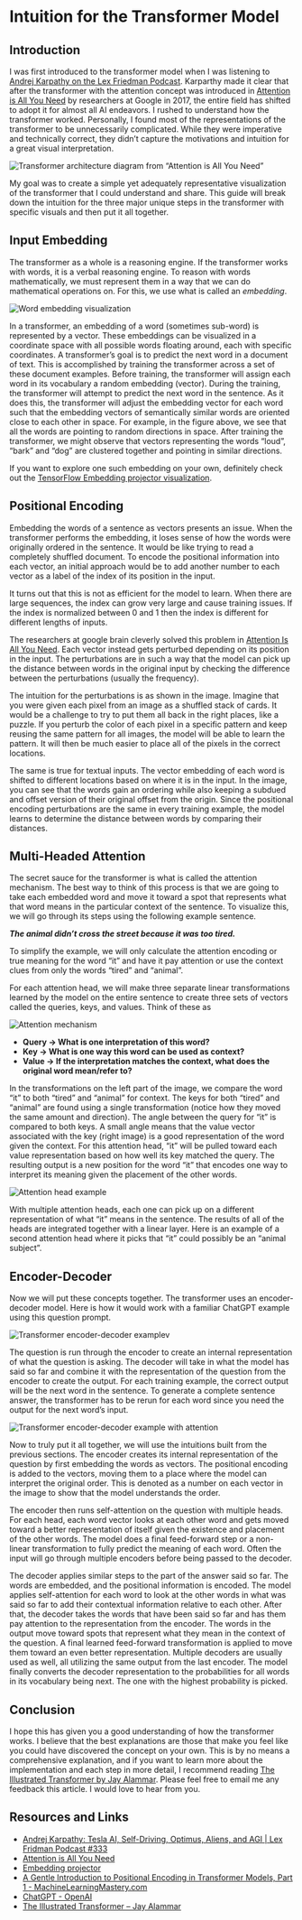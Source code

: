 # Intuition for the Transformer Model

## Introduction

I was first introduced to the transformer model when I was listening to [Andrej Karpathy on the Lex Friedman Podcast](https://www.youtube.com/watch?v=cdiD-9MMpb0). Karparthy made it clear that after the transformer with the attention concept was introduced in [Attention is All You Need](https://arxiv.org/abs/1706.03762) by researchers at Google in 2017, the entire field has shifted to adopt it for almost all AI endeavors. I rushed to understand how the transformer worked. Personally, I found most of the representations of the transformer to be unnecessarily complicated. While they were imperative and technically correct, they didn’t capture the motivations and intuition for a great visual interpretation.

![*Transformer architecture diagram from “Attention is All You Need”*](./Transformer%20architecture%20diagram%20from%20“Attention%20is%20All%20You%20Need”.png)

My goal was to create a simple yet adequately representative visualization of the transformer that I could understand and share. This guide will break down the intuition for the three major unique steps in the transformer with specific visuals and then put it all together.

## Input Embedding

The transformer as a whole is a reasoning engine. If the transformer works with words, it is a verbal reasoning engine. To reason with words mathematically, we must represent them in a way that we can do mathematical operations on. For this, we use what is called an _embedding_.

![*Word embedding visualization*](./word-embeddings.png)

In a transformer, an embedding of a word (sometimes sub-word) is represented by a vector. These embeddings can be visualized in a coordinate space with all possible words floating around, each with specific coordinates. A transformer’s goal is to predict the next word in a document of text. This is accomplished by training the transformer across a set of these document examples. Before training, the transformer will assign each word in its vocabulary a random embedding (vector). During the training, the transformer will attempt to predict the next word in the sentence. As it does this, the transformer will adjust the embedding vector for each word such that the embedding vectors of semantically similar words are oriented close to each other in space. For example, in the figure above, we see that all the words are pointing to random directions in space. After training the transformer, we might observe that vectors representing the words “loud”, “bark” and “dog” are clustered together and pointing in similar directions.

If you want to explore one such embedding on your own, definitely check out the [TensorFlow Embedding projector visualization](https://projector.tensorflow.org/).

## Positional Encoding

Embedding the words of a sentence as vectors presents an issue. When the transformer performs the embedding, it loses sense of how the words were originally ordered in the sentence. It would be like trying to read a completely shuffled document. To encode the positional information into each vector, an initial approach would be to add another number to each vector as a label of the index of its position in the input.

It turns out that this is not as efficient for the model to learn. When there are large sequences, the index can grow very large and cause training issues. If the index is normalized between 0 and 1 then the index is different for different lengths of inputs.

The researchers at google brain cleverly solved this problem in [Attention Is All You Need](https://arxiv.org/abs/1706.03762). Each vector instead gets perturbed depending on its position in the input. The perturbations are in such a way that the model can pick up the distance between words in the original input by checking the difference between the perturbations (usually the frequency).

The intuition for the perturbations is as shown in the image. Imagine that you were given each pixel from an image as a shuffled stack of cards. It would be a challenge to try to put them all back in the right places, like a puzzle. If you perturb the color of each pixel in a specific pattern and keep reusing the same pattern for all images, the model will be able to learn the pattern. It will then be much easier to place all of the pixels in the correct locations.

The same is true for textual inputs. The vector embedding of each word is shifted to different locations based on where it is in the input. In the image, you can see that the words gain an ordering while also keeping a subdued and offset version of their original offset from the origin. Since the positional encoding perturbations are the same in every training example, the model learns to determine the distance between words by comparing their distances.

## Multi-Headed Attention

The secret sauce for the transformer is what is called the attention mechanism. The best way to think of this process is that we are going to take each embedded word and move it toward a spot that represents what that word means in the particular context of the sentence. To visualize this, we will go through its steps using the following example sentence.

_**The animal didn’t cross the street because it was too tired.**_

To simplify the example, we will only calculate the attention encoding or true meaning for the word “it” and have it pay attention or use the context clues from only the words “tired” and “animal”.

For each attention head, we will make three separate linear transformations learned by the model on the entire sentence to create three sets of vectors called the queries, keys, and values. Think of these as

![*Attention mechanism*](./attention-mechanism.png)

- **Query → What is one interpretation of this word?**
- **Key → What is one way this word can be used as context?**
- **Value → If the interpretation matches the context, what does the original word mean/refer to?**

In the transformations on the left part of the image, we compare the word “it” to both “tired” and “animal” for context. The keys for both “tired” and “animal” are found using a single transformation (notice how they moved the same amount and direction). The angle between the query for “it” is compared to both keys. A small angle means that the value vector associated with the key (right image) is a good representation of the word given the context. For this attention head, “it” will be pulled toward each value representation based on how well its key matched the query. The resulting output is a new position for the word “it” that encodes one way to interpret its meaning given the placement of the other words.

![*Attention head example*](./attention-head-example.png)

With multiple attention heads, each one can pick up on a different representation of what “it” means in the sentence. The results of all of the heads are integrated together with a linear layer. Here is an example of a second attention head where it picks that “it” could possibly be an “animal subject”.

## Encoder-Decoder

Now we will put these concepts together. The transformer uses an encoder-decoder model. Here is how it would work with a familiar ChatGPT example using this question prompt.

![*Transformer encoder-decoder example*v](./transformer-encoder-decoder-example.png)

The question is run through the encoder to create an internal representation of what the question is asking. The decoder will take in what the model has said so far and combine it with the representation of the question from the encoder to create the output. For each training example, the correct output will be the next word in the sentence. To generate a complete sentence answer, the transformer has to be rerun for each word since you need the output for the next word’s input.

![*Transformer encoder-decoder example with attention*](./transformer-encoder-decoder-example-with-attention.png)

Now to truly put it all together, we will use the intuitions built from the previous sections. The encoder creates its internal representation of the question by first embedding the words as vectors. The positional encoding is added to the vectors, moving them to a place where the model can interpret the original order. This is denoted as a number on each vector in the image to show that the model understands the order.

The encoder then runs self-attention on the question with multiple heads. For each head, each word vector looks at each other word and gets moved toward a better representation of itself given the existence and placement of the other words. The model does a final feed-forward step or a non-linear transformation to fully predict the meaning of each word. Often the input will go through multiple encoders before being passed to the decoder.

The decoder applies similar steps to the part of the answer said so far. The words are embedded, and the positional information is encoded. The model applies self-attention for each word to look at the other words in what was said so far to add their contextual information relative to each other. After that, the decoder takes the words that have been said so far and has them pay attention to the representation from the encoder. The words in the output move toward spots that represent what they mean in the context of the question. A final learned feed-forward transformation is applied to move them toward an even better representation. Multiple decoders are usually used as well, all utilizing the same output from the last encoder. The model finally converts the decoder representation to the probabilities for all words in its vocabulary being next. The one with the highest probability is picked.

## Conclusion

I hope this has given you a good understanding of how the transformer works. I believe that the best explanations are those that make you feel like you could have discovered the concept on your own. This is by no means a comprehensive explanation, and if you want to learn more about the implementation and each step in more detail, I recommend reading [The Illustrated Transformer by Jay Alammar](http://jalammar.github.io/illustrated-transformer/). Please feel free to email me any feedback this article. I would love to hear from you.

## Resources and Links

- [Andrej Karpathy: Tesla AI, Self-Driving, Optimus, Aliens, and AGI | Lex Fridman Podcast #333](https://www.youtube.com/watch?v=cdiD-9MMpb0)
- [Attention is All You Need](https://arxiv.org/abs/1706.03762)
- [Embedding projector](https://projector.tensorflow.org/)
- [A Gentle Introduction to Positional Encoding in Transformer Models, Part 1 - MachineLearningMastery.com](https://machinelearningmastery.com/a-gentle-introduction-to-positional-encoding-in-transformer-models-part-1/)
- [ChatGPT - OpenAI](https://openai.com/blog/chatgpt)
- [The Illustrated Transformer – Jay Alammar](http://jalammar.github.io/illustrated-transformer/)
